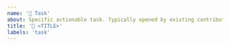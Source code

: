 ```yaml
---
name: '🚀 Task'
about: Specific actionable task. Typically opened by existing contributors. If you aren't sure then use the "Miscellaneous" template.
title: '🚀 <TITLE>'
labels: 'task'
---
```

